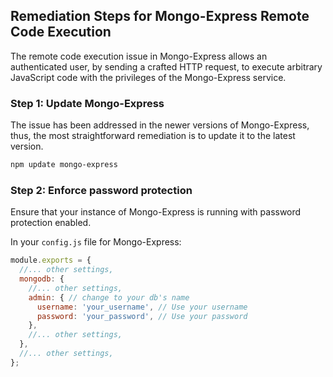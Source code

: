 

## Remediation Steps for Mongo-Express Remote Code Execution
The remote code execution issue in Mongo-Express allows an authenticated user, by sending a crafted HTTP request, to execute arbitrary JavaScript code with the privileges of the Mongo-Express service.

### Step 1: Update Mongo-Express
The issue has been addressed in the newer versions of Mongo-Express, thus, the most straightforward remediation is to update it to the latest version.

```bash
npm update mongo-express
```

### Step 2: Enforce password protection
Ensure that your instance of Mongo-Express is running with password protection enabled.

In your `config.js` file for Mongo-Express:

```javascript
module.exports = {
  //... other settings,
  mongodb: {
    //... other settings,
    admin: { // change to your db's name
      username: 'your_username', // Use your username
      password: 'your_password', // Use your password
    },
    //... other settings,
  },
  //... other settings,
};
```